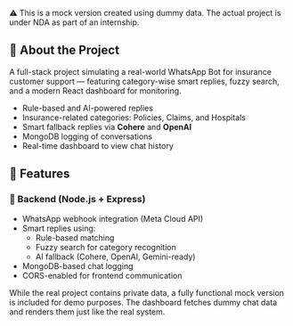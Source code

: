 ⚠️ This is a mock version created using dummy data. The actual project is under NDA as part of an internship.

## 📌 About the Project
A full-stack project simulating a real-world WhatsApp Bot for insurance customer support — featuring category-wise smart replies, fuzzy search, and a modern React dashboard for monitoring.
- Rule-based and AI-powered replies
- Insurance-related categories: Policies, Claims, and Hospitals
- Smart fallback replies via **Cohere** and **OpenAI**
- MongoDB logging of conversations
- Real-time dashboard to view chat history

## 🧠 Features

### 🔧 Backend (Node.js + Express)

- WhatsApp webhook integration (Meta Cloud API)
- Smart replies using:
  - Rule-based matching
  - Fuzzy search for category recognition
  - AI fallback (Cohere, OpenAI, Gemini-ready)
- MongoDB-based chat logging
- CORS-enabled for frontend communication


While the real project contains private data, a fully functional mock version is included for demo purposes. The dashboard fetches dummy chat data and renders them just like the real system.
